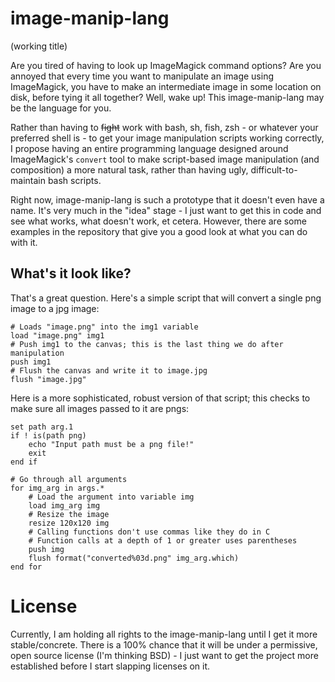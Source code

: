 # image-manip-lang
(working title)

Are you tired of having to look up ImageMagick command options? Are you annoyed that every time you want to manipulate an image using ImageMagick, you have to make an intermediate image in some location on disk, before tying it all together? Well, wake up! This image-manip-lang may be the language for you.

Rather than having to ~~fight~~ work with bash, sh, fish, zsh - or whatever your preferred shell is - to get your image manipulation scripts working correctly, I propose having an entire programming language designed around ImageMagick's `convert` tool to make script-based image manipulation (and composition) a more natural task, rather than having ugly, difficult-to-maintain bash scripts.

Right now, image-manip-lang is such a prototype that it doesn't even have a name. It's very much in the "idea" stage - I just want to get this in code and see what works, what doesn't work, et cetera. However, there are some examples in the repository that give you a good look at what you can do with it.

## What's it look like?
That's a great question. Here's a simple script that will convert a single png image to a jpg image:

```
# Loads "image.png" into the img1 variable
load "image.png" img1
# Push img1 to the canvas; this is the last thing we do after manipulation
push img1
# Flush the canvas and write it to image.jpg
flush "image.jpg"
```

Here is a more sophisticated, robust version of that script; this checks to make sure all images passed to it are pngs:

```
set path arg.1
if ! is(path png)
    echo "Input path must be a png file!"
    exit
end if

# Go through all arguments
for img_arg in args.*
    # Load the argument into variable img
    load img_arg img
    # Resize the image
    resize 120x120 img
    # Calling functions don't use commas like they do in C
    # Function calls at a depth of 1 or greater uses parentheses
    push img
    flush format("converted%03d.png" img_arg.which)
end for
```

# License
Currently, I am holding all rights to the image-manip-lang until I get it more stable/concrete. There is a 100% chance that it will be under a permissive, open source license (I'm thinking BSD) - I just want to get the project more established before I start slapping licenses on it.